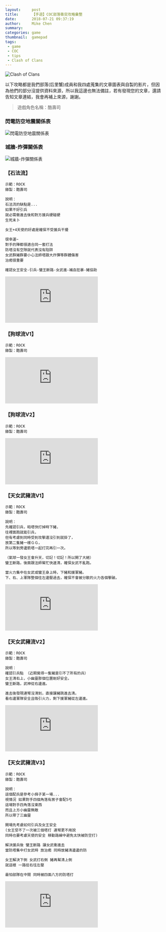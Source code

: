 ```yaml
---
layout:     post
title:      【手遊】COC部落衝突攻略彙整
date:       2018-07-21 09:37:19
author:     Mike Chen
summary:    
categories: game
thumbnail:  gamepad
tags:
 - game
 - COC
 - tips
 - Clash of Clans
---
```



![Clash of Clans](https://i.imgur.com/b7XO7bx.jpg)

以下攻略都是我們部落(后里蟹)成員和我四處蒐集的文章圖表與自製的影片，但因為他們的部分沒提供資料來源，所以我這邊也無法備註，若有發現您的文章，還請告知文章連結，我會再補上來源，謝謝。

> 遊戲角色名稱：酷壽司


### 閃電防空地震關係表

![閃電防空地震關係表](https://i.imgur.com/HCdhvIM.jpg)

### 城牆-炸彈關係表

![城牆-炸彈關係表](https://i.imgur.com/waQncUl.jpg)

### 【石法流】

```
示範：ROCK
錄製：酷壽司

說明：
石法流的缺點是... 
如果不好引兵 
就必需衝進去後和對方援兵硬碰硬 
生死未卜

女王+4天使的好處是確保不受援兵干擾

很幸運~ 
對手的陣都很適合同一套打法
防塔沒有空隙就代表沒有陷阱
女武群豬群要小心法師塔跟大炸彈等群體傷害 
治癒很重要 

確認女王安全-引兵-蠻王斷路-女武進-補血狂暴-豬協助
```

<div class="videoWrapper">
    <iframe src="https://www.youtube.com/embed/D9xZ3_K4-Z8" frameborder="0" allow="autoplay; encrypted-media" allowfullscreen></iframe>
</div>


### 【狗球流V1】

```
示範：ROCK
錄製：酷壽司
```

<div class="videoWrapper">
    <iframe src="https://www.youtube.com/embed/r7zIMjBvMcA" frameborder="0" allow="autoplay; encrypted-media" allowfullscreen></iframe>
</div>

### 【狗球流V2】

```
示範：ROCK
錄製：酷壽司
```

<div class="videoWrapper">
    <iframe src="https://www.youtube.com/embed/lyEkwP164cQ" frameborder="0" allow="autoplay; encrypted-media" allowfullscreen></iframe>
</div>

### 【天女武豬流V1】

```
示範：ROCK
錄製：酷壽司

說明：
先確認引兵，砲塔快打掉時下豬， 
往裡面跑就能引兵，
但有考慮到同時受到攻擊還沒引到就掛了，
放第二隻豬一樣ＧＧ，
所以等到旁邊箭塔一起打完再引一次。

（氣球一發女王會升天，切記！切記！所以開了大絕）
蠻王斷路，後面跟法師幫忙快速清，確保女武不亂跑。

當火力集中在女武或蠻王身上時，下豬和援軍豬。
下、右、上軍隊整個往左邊壓過去，確保不會被分散的火力各個擊破。
```

<div class="videoWrapper">
    <iframe src="https://www.youtube.com/embed/V05MdQn3pW0" frameborder="0" allow="autoplay; encrypted-media" allowfullscreen></iframe>
</div>

### 【天女武豬流V2】

```
示範：ROCK
錄製：酷壽司

說明：
確認引兵點 （近期覺得一隻豬是引不了所有的兵）
女王清右上，小幽靈那個位置剛好安全。 
蠻王斷路，武神從右邊進。

進去後發現連弩沒清到，直接讓豬跳進去清。 
看右邊軍隊安全且吸引火力，剩下援軍豬從左邊進。
```

<div class="videoWrapper">
    <iframe src="https://www.youtube.com/embed/A_0vLu7YWgk" frameborder="0" allow="autoplay; encrypted-media" allowfullscreen></iframe>
</div>

### 【天女武豬流V3】

```
示範：ROCK
錄製：酷壽司

說明：
這個配兵是參考小舜子某一場...
視情況 如果對手四個角落有房子會配5弓
這場對手四角落沒東西 
而且上方小幽靈無敵 
所以帶了三幽靈

開場先考慮如何引兵及女王安全
(女王受不了一次被三個塔打 連弩更不用說
同時也要考慮天使的安全 移動路線中避免太快被防空打)

解決援兵後 蠻王斷路 讓女武衝進去 
當防塔集中打女武時 放治癒 同時放豬清邊邊的防

女王解決下側 女武打右側 豬再幫清上側
就這樣 一路從右往左壓 

最怕部隊在中間 同時被四面八方的防塔打
```

<div class="videoWrapper">
    <iframe src="https://www.youtube.com/embed/uz27WxO1vLU" frameborder="0" allow="autoplay; encrypted-media" allowfullscreen></iframe>
</div>
